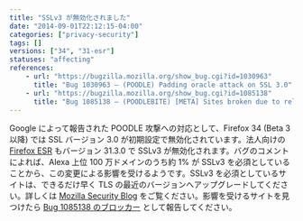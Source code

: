 ```yaml
---
title: "SSLv3 が無効化されました"
date: "2014-09-01T22:12:15-04:00"
categories: ["privacy-security"]
tags: []
versions: ["34", "31-esr"]
statuses: "affecting"
references:
    - url: "https://bugzilla.mozilla.org/show_bug.cgi?id=1030963"
      title: "Bug 1030963 – (POODLE) Padding oracle attack on SSL 3.0"
    - url: "https://bugzilla.mozilla.org/show_bug.cgi?id=1085138"
      title: "Bug 1085138 – (POODLEBITE) [META] Sites broken due to reliance on a security protocol that was obsolete last millennium"
---
```

Google によって報告された POODLE 攻撃への対応として、Firefox 34 (Beta 3 以降) では SSL バージョン 3.0 が初期設定で無効化されています。法人向けの [Firefox ESR](https://www.mozilla.jp/business/downloads/) もバージョン 31.3.0 で SSLv3 が無効化されます。バグのコメントによれば、Alexa 上位 100 万ドメインのうち約 1% が SSLv3 を必須としていることから、この変更による影響を受けるようです。SSLv3 を必須としているサイトは、できるだけ早く TLS の最近のバージョンへアップグレードしてください。詳しくは [Mozilla Security Blog](https://blog.mozilla.org/security/2014/10/14/the-poodle-attack-and-the-end-of-ssl-3-0/) をご覧ください。影響を受けるサイトを見つけたら [Bug 1085138 のブロッカー](https://bugzilla.mozilla.org/showdependencytree.cgi?id=1085138) として報告してください。
